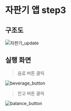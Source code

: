 # 자판기 앱 step3

## 구조도

![자판기_update](https://user-images.githubusercontent.com/38216027/87654393-ca832880-c791-11ea-8cb1-2f2a75ecd8d1.jpeg)


## 실행 화면

> 음료 버튼 클릭 

![beverage_button](https://user-images.githubusercontent.com/38216027/87517217-86245980-c6b9-11ea-9611-69dbeb779ec9.gif)

> 잔고 버튼 클릭

![balance_button](https://user-images.githubusercontent.com/38216027/87517515-e3b8a600-c6b9-11ea-9d17-83b793f15d5d.gif)

